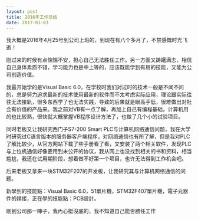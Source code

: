 ```yaml
---
layout: post
title: 2016年工作总结
date: 2017-01-03
---
```


我大概是2016年4月25号到公司上班的，到现在有八个多月了，不禁感慨时光飞逝！

刚过来的时候有点惴惴不安，担心自己无法胜任工作。另一方面又踌躇满志，相信自己身体素质不错，学习能力也是中上等的，应该既能学到有用的技能，又能为公司创造价值。

我最开始学的是Visual Basic 6.0，在学校时我们对过时的技术一般是不闻不问的，总是努力追求最新的技术使用最新的软件而不太考虑实际应用，理论跟实际往往无法接轨，很多东西学了也无法实践，导致的后果就是眼高手低，很难做出对社会有价值的产品来。我之前对VB有一点了解，再加上自己有编程基础，计算机用的也比较熟，很快就大概掌握VB程序设计方法了，也做了几个小的试验项目。

同时老板又让我研究西门子S7-200 Smart PLC与计算机网络通信问题，我在大学时研究过C语言版本的服务器客户端程序，对网络通信也有所了解，但是我对PLC了解比较少，从官方网站下载了些手册看了看，又安装了两个相关软件，发现PLC与上位机通信好像要用到未公开的协议，我从网上也没找到相关的书和资料，相当尴尬，我还在试用期阶段，想着做不好第一个项目，也许无法得到工作机会吧。

后来老板又拿来一块STM32F207的开发板，让我研究其与计算机网络通信的问题。

新學到的技能點：Visual Basic 6.0，51單片機，STM32F407單片機，電子元器件的焊接，正在學的技能點：PCB設計。

剛到公司那一陣子，我內心挺沒底的，我不知道自己能否勝任工作

